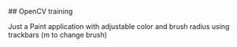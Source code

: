 ## OpenCV training

Just a Paint application with adjustable color and brush radius using trackbars (m to change brush)